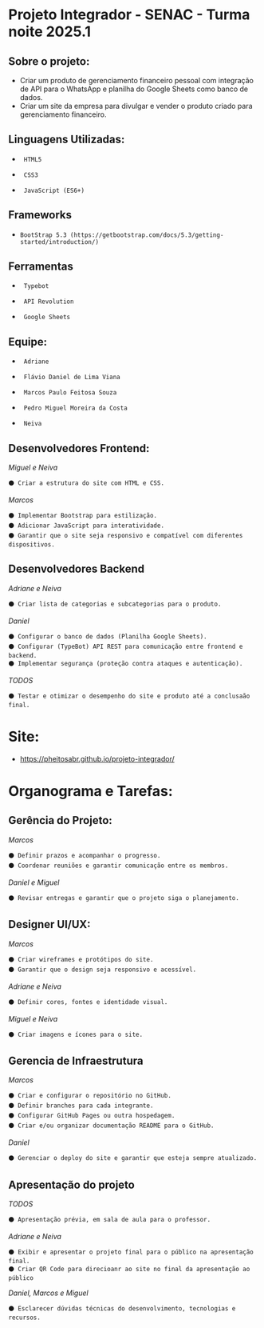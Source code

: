 # Projeto Integrador - SENAC - Turma noite 2025.1

## Sobre o projeto:

- Criar um produto de gerenciamento financeiro pessoal com integração de API para o WhatsApp e planilha do Google Sheets como banco de dados.
- Criar um site da empresa para divulgar e vender o produto criado para gerenciamento financeiro.

## Linguagens Utilizadas:

*      HTML5
*      CSS3
*      JavaScript (ES6+)

## Frameworks

*     BootStrap 5.3 (https://getbootstrap.com/docs/5.3/getting-started/introduction/)

## Ferramentas

*      Typebot
*      API Revolution
*      Google Sheets
  
## Equipe:

*      Adriane
*      Flávio Daniel de Lima Viana
*      Marcos Paulo Feitosa Souza
*      Pedro Miguel Moreira da Costa 
*      Neiva

## Desenvolvedores Frontend:

_Miguel e Neiva_

	⚫ Criar a estrutura do site com HTML e CSS.
 
_Marcos_	

	⚫ Implementar Bootstrap para estilização.
	⚫ Adicionar JavaScript para interatividade.
	⚫ Garantir que o site seja responsivo e compatível com diferentes dispositivos.

## Desenvolvedores Backend

_Adriane e Neiva_

	⚫ Criar lista de categorias e subcategorias para o produto.
 
_Daniel_

	⚫ Configurar o banco de dados (Planilha Google Sheets).
	⚫ Configurar (TypeBot) API REST para comunicação entre frontend e backend.
	⚫ Implementar segurança (proteção contra ataques e autenticação).
 
_TODOS_

	⚫ Testar e otimizar o desempenho do site e produto até a conclusaão final.

# Site:

*   https://pheitosabr.github.io/projeto-integrador/

# Organograma e Tarefas:

## Gerência do Projeto:

_Marcos_

	⚫ Definir prazos e acompanhar o progresso.
	⚫ Coordenar reuniões e garantir comunicação entre os membros.
 
_Daniel e Miguel_

	⚫ Revisar entregas e garantir que o projeto siga o planejamento.

## Designer UI/UX:

_Marcos_

	⚫ Criar wireframes e protótipos do site.
	⚫ Garantir que o design seja responsivo e acessível.
 
_Adriane e Neiva_

	⚫ Definir cores, fontes e identidade visual.
 
_Miguel e Neiva_

	⚫ Criar imagens e ícones para o site.

## Gerencia de Infraestrutura

_Marcos_

	⚫ Criar e configurar o repositório no GitHub. 
	⚫ Definir branches para cada integrante.
	⚫ Configurar GitHub Pages ou outra hospedagem.
	⚫ Criar e/ou organizar documentação README para o GitHub.
 
_Daniel_	

	⚫ Gerenciar o deploy do site e garantir que esteja sempre atualizado.

## Apresentação do projeto

_TODOS_

	⚫ Apresentação prévia, em sala de aula para o professor.
 
_Adriane e Neiva_

	⚫ Exibir e apresentar o projeto final para o público na apresentação final.
	⚫ Criar QR Code para direcioanr ao site no final da apresentação ao público
 
_Daniel, Marcos e Miguel_

	⚫ Esclarecer dúvidas técnicas do desenvolvimento, tecnologias e recursos.
